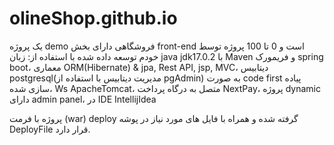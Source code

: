 # olineShop.github.io
یک پروژه demo فروشگاهی دارای بخش front-end است و 0 تا 100 پروژه توسط خودم توسعه داده شده با استفاده از: زبان java jdk17.0.2 با Maven و فریمورک spring boot، معماری ORM(Hibernate) & jpa, Rest API, jsp, MVC، دیتابیس postgresql(مدیریت دیتابیس با استفاده از pgAdmin) به صورت code first پیاده سازی شده، Ws ApacheTomcat، متصل به درگاه پرداخت NextPay، پروژه dynamic دارای admin panel، در IDE IntellijIdea

پروژه با فرمت (war) deploy گرفته شده و همراه با فایل های مورد نیاز در پوشه DeployFile قرار دارد.
